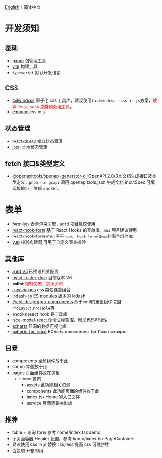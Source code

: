 [English](https://github.com/faner11/react-antd)｜简体中文

# 开发须知

## 基础

- [pnpm](https://pnpm.io/zh/) 包管理工具
- [vite](https://vitejs.dev/) 构建工具
- `typescript` 默认开发语言

## CSS

- [tailwindcss](https://tailwindcss.com/) 原子化 css 工具库，建议使用`tailwindcss` + `css in js`方案，<font style="color:red" >放弃 less，sass 之类预处理工具</font>。
- [emotion](https://emotion.sh/docs/introduction) css in js

## 状态管理

- [react-query](https://react-query.tanstack.com/) 接口状态管理
- [jotai](https://jotai.org/) 本地状态管理

## fetch 接口&类型定义

- [@openapitools/openapi-generator-cli](https://openapi-generator.tech/) OpenAPI 2.0/3.x 文档生成接口及类型定义，`pnpm run gcapi` 调用 openapitools.json 生成文档,inputSpec 可填远程地址，依赖 docker。

# 表单

- [formilyjs](https://formilyjs.org/zh-CN) 表单渲染引擎，`antd` 项目建议使用
- [react-hook-form](https://react-hook-form.com/) 基于 React Hooks 的表单库，`mui` 项目建议使用
- [react-hook-form-mui](https://github.com/dohomi/react-hook-form-mui) 基于`react-hook-form`和`mui`的表单组件库
- [yup](https://github.com/jquense/yup) 校验构建器,可用于自定义表单校验

## 其他库

- [antd V5](https://ant.design/index-cn) 已预设相关配置
- [react-router-dom](https://reactrouter.com/web/guides/quick-start) 目前版本 V6
- **eslint** <font style="color:red" >强制使用，禁止关闭</font>
- [classnames](https://github.com/JedWatson/classnames) css 类名连接组合
- [lodash-es](https://lodash.com/docs/) ES modules 版本的 lodash
- [@ant-design/pro-components](https://procomponents.ant.design/components) 基于`antd`的重型组件,包含`ProLayout`,`ProTable`等
- [ahooks](https://ahooks.js.org/zh-CN/) react hook 是工具库
- [nice-modal-react](@ebay/nice-modal-react) 命令式弹窗库，增加代码可读性
- [echarts](https://github.com/apache/echarts) 开源的数据可视化库
- [echarts-for-react](https://github.com/hustcc/echarts-for-react) ECharts components for React wrapper

## 目录

- components 全局组件放于此
- comm 常量放于此
- pages 页面组件放在这里
  - Home 首页
    - assets 此功能相关资源
    - components 此功能页面的组件放于此
    - index.tsx Home 的入口文件
    - service 页面逻辑抽象放

## 推荐

- table + 查询 form 参考 home/index.tsx demo
- 子页面容器,Header 设置，参考 home/index.tsx PageContainer
- 建议使用 css in js 替换 css,less,提高 css 可维护性
- 面包屑 开箱即用
